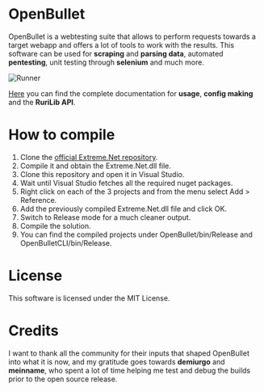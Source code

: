 # OpenBullet
OpenBullet is a webtesting suite that allows to perform requests towards a target webapp and offers a lot of tools to work with the results. This software can be used for **scraping** and **parsing data**, automated **pentesting**, unit testing through **selenium** and much more.

![Runner](https://i.imgur.com/vb8OUfr.jpg)

[Here](https://openbullet.github.io) you can find the complete documentation for **usage**, **config making** and the **RuriLib API**.

# How to compile
1. Clone the [official Extreme.Net repository](https://github.com/nickolasKrayn/Extreme.Net).
2. Compile it and obtain the Extreme.Net.dll file.
3. Clone this repository and open it in Visual Studio.
4. Wait until Visual Studio fetches all the required nuget packages.
5. Right click on each of the 3 projects and from the menu select Add > Reference.
6. Add the previously compiled Extreme.Net.dll file and click OK.
7. Switch to Release mode for a much cleaner output.
8. Compile the solution.
9. You can find the compiled projects under OpenBullet/bin/Release and OpenBulletCLI/bin/Release.

# License
This software is licensed under the MIT License.

# Credits
I want to thank all the community for their inputs that shaped OpenBullet into what it is now, and my gratitude goes towards **demiurgo** and **meinname**, who spent a lot of time helping me test and debug the builds prior to the open source release.
